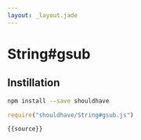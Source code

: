 ```yaml
---
layout: _layout.jade
---
```


# String#gsub

## Instillation

```sh
npm install --save shouldhave
```

```js
require("shouldhave/String#gsub.js")
```

```js
{{source}}
```